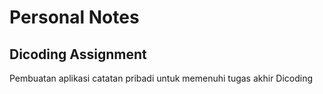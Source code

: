 # Personal Notes
## Dicoding Assignment
Pembuatan aplikasi catatan pribadi untuk memenuhi tugas akhir Dicoding
